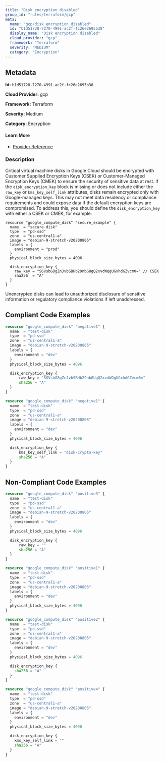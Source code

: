 ```yaml
---
title: "Disk encryption disabled"
group_id: "rules/terraform/gcp"
meta:
  name: "gcp/disk_encryption_disabled"
  id: "b1d51728-7270-4991-ac2f-fc26e2695b38"
  display_name: "Disk encryption disabled"
  cloud_provider: "gcp"
  framework: "Terraform"
  severity: "MEDIUM"
  category: "Encryption"
---
```

## Metadata

**Id:** `b1d51728-7270-4991-ac2f-fc26e2695b38`

**Cloud Provider:** gcp

**Framework:** Terraform

**Severity:** Medium

**Category:** Encryption

#### Learn More

 - [Provider Reference](https://registry.terraform.io/providers/hashicorp/google/latest/docs/resources/compute_disk)

### Description

 Critical virtual machine disks in Google Cloud should be encrypted with Customer Supplied Encryption Keys (CSEK) or Customer-Managed Encryption Keys (CMEK) to ensure the security of sensitive data at rest. If the `disk_encryption_key` block is missing or does not include either the `raw_key` or `kms_key_self_link` attributes, disks remain encrypted only with Google-managed keys. This may not meet data residency or compliance requirements and could expose data if the default encryption keys are compromised. To address this, you should define the `disk_encryption_key` with either a CSEK or CMEK, for example:

```
resource "google_compute_disk" "secure_example" {
  name  = "secure-disk"
  type  = "pd-ssd"
  zone  = "us-central1-a"
  image = "debian-9-stretch-v20200805"
  labels = {
    environment = "prod"
  }
  physical_block_size_bytes = 4096

  disk_encryption_key {
    raw_key = "SGVsbG8gZnJvbSBHb29nbGUgQ2xvdWQgUGxhdGZvcm0=" // CSEK
    sha256  = "A"
  }
}
```
Unencrypted disks can lead to unauthorized disclosure of sensitive information or regulatory compliance violations if left unaddressed.


## Compliant Code Examples
```terraform
resource "google_compute_disk" "negative1" {
  name  = "test-disk"
  type  = "pd-ssd"
  zone  = "us-central1-a"
  image = "debian-9-stretch-v20200805"
  labels = {
    environment = "dev"
  }
  physical_block_size_bytes = 4096

  disk_encryption_key {
      raw_key = "SGVsbG8gZnJvbSBHb29nbGUgQ2xvdWQgUGxhdGZvcm0="
      sha256 = "A"
  }
}

```

```terraform
resource "google_compute_disk" "negative1" {
  name  = "test-disk"
  type  = "pd-ssd"
  zone  = "us-central1-a"
  image = "debian-9-stretch-v20200805"
  labels = {
    environment = "dev"
  }
  physical_block_size_bytes = 4096

  disk_encryption_key {
      kms_key_self_link = "disk-crypto-key"
      sha256 = "A"
  }
}

```
## Non-Compliant Code Examples
```terraform
resource "google_compute_disk" "positive3" {
  name  = "test-disk"
  type  = "pd-ssd"
  zone  = "us-central1-a"
  image = "debian-9-stretch-v20200805"
  labels = {
    environment = "dev"
  }
  physical_block_size_bytes = 4096

  disk_encryption_key {
      raw_key = ""
      sha256 = "A"
  }
}

```

```terraform
resource "google_compute_disk" "positive1" {
  name  = "test-disk"
  type  = "pd-ssd"
  zone  = "us-central1-a"
  image = "debian-9-stretch-v20200805"
  labels = {
    environment = "dev"
  }
  physical_block_size_bytes = 4096
}

resource "google_compute_disk" "positive2" {
  name  = "test-disk"
  type  = "pd-ssd"
  zone  = "us-central1-a"
  image = "debian-9-stretch-v20200805"
  labels = {
    environment = "dev"
  }
  physical_block_size_bytes = 4096

  disk_encryption_key {
    sha256 = "A"
  }
}

```

```terraform
resource "google_compute_disk" "positive4" {
  name  = "test-disk"
  type  = "pd-ssd"
  zone  = "us-central1-a"
  image = "debian-9-stretch-v20200805"
  labels = {
    environment = "dev"
  }
  physical_block_size_bytes = 4096

  disk_encryption_key {
    kms_key_self_link = ""
    sha256 = "A"
  }
}

```